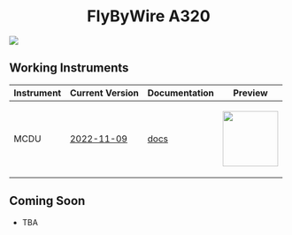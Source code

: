 <p align="center">
  <h1 align="center">FlyByWire A320</h1>
</p>

<img src="https://user-images.githubusercontent.com/75218511/171276472-36f56195-fe58-40a9-85aa-9b3fbf0a1fc2.png">


<br>


## Working Instruments

Instrument | Current Version | Documentation | Preview 
-------------|-----------------|--------------|--------------
MCDU | [2022-11-09](https://github.com/Simstrumentation/Air-Manager/blob/main/Instruments/FBW_A320/MCDU/A32NX%20FlyByWire%20-%20FMS.siff?raw=true)| [docs](/msfs2020/FBW_A320/MCDU) | <p align="center"><img src="https://github.com/Simstrumentation/Air-Manager/blob/main/Instruments/FBW_A320/MCDU/f9c0fec7-11bf-4432-062e-70af30cdb1dd/preview.png" width="100"> </p>



## Coming Soon

- TBA
